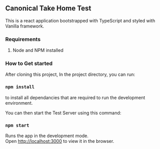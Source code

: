 ## Canonical Take Home Test

This is a react application bootstrapped with TypeScript and styled with Vanilla framework.

### Requirements

1. Node and NPM installed
### How to Get started

After cloning this project, In the project directory, you can run:

### `npm install`

to install all dependancies that are required to run the development environment.

You can then start the Test Server using this command:

### `npm start`

Runs the app in the development mode.\
Open [http://localhost:3000](http://localhost:3000) to view it in the browser.
